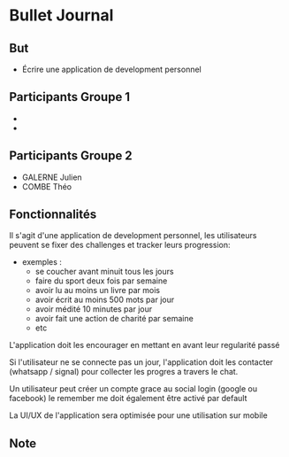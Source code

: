 # Bullet Journal

## But

* Écrire une application de development personnel 


## Participants Groupe 1
*
*

## Participants Groupe 2
* GALERNE Julien
* COMBE Théo


## Fonctionnalités

Il s'agit d'une application de development personnel, les utilisateurs peuvent se fixer des challenges et tracker leurs progression:
- exemples :
    - se coucher avant minuit tous les jours
    - faire du sport deux fois par semaine
    - avoir lu au moins un livre par mois
    - avoir écrit au moins 500 mots par jour
    - avoir médité 10 minutes par jour
    - avoir fait une action de charité par semaine
    - etc

L'application doit les encourager en mettant en avant leur regularité passé

Si l'utilisateur ne se connecte pas un jour, l'application doit les contacter (whatsapp / signal) pour collecter les progres a travers le chat.

Un utilisateur peut créer un compte grace au social login (google ou facebook) le remember me doit également être activé par default

La UI/UX de l'application sera optimisée pour une utilisation sur mobile

## Note




